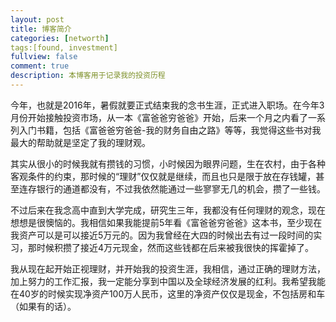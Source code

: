 ```yaml
---
layout: post
title: 博客简介
categories: [networth]
tags:[found, investment]
fullview: false
comment: true
description: 本博客用于记录我的投资历程
---
```


<p>今年，也就是2016年，暑假就要正式结束我的念书生涯，正式进入职场。在今年3月份开始接触投资市场，从一本《富爸爸穷爸爸》开始，后来一个月之内看了一系列入门书籍，包括《富爸爸穷爸爸-我的财务自由之路》等等，我觉得这些书对我最大的帮助就是坚定了我的理财观。</p>

<p>其实从很小的时候我就有攒钱的习惯，小时候因为眼界问题，生在农村，由于各种客观条件的约束，那时候的“理财”仅仅就是继续，而且也只是限于放在存钱罐，甚至连存银行的通道都没有，不过我依然能通过一些寥寥无几的机会，攒了一些钱。</p>


<p>不过后来在我念高中直到大学完成，研究生三年，我都没有任何理财的观念，现在想想是很懊恼的。我相信如果我能提前5年看《富爸爸穷爸爸》这本书，至少现在我资产可以是可以接近5万元的。因为我曾经在大四的时候出去有过一段时间的实习，那时候积攒了接近4万元现金，然而这些钱都在后来被我很快的挥霍掉了。</p>


<p>我从现在起开始正视理财，并开始我的投资生涯，我相信，通过正确的理财方法，加上努力的工作汇报，我一定能分享到中国以及全球经济发展的红利。我希望我能在40岁的时候实现净资产100万人民币，这里的净资产仅仅是现金，不包括房和车（如果有的话）。</p>


